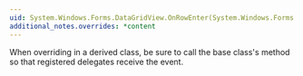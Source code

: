```yaml
---
uid: System.Windows.Forms.DataGridView.OnRowEnter(System.Windows.Forms.DataGridViewCellEventArgs)
additional_notes.overrides: *content
---
```


<p>When overriding <xref href="System.Windows.Forms.DataGridView.OnRowEnter(System.Windows.Forms.DataGridViewCellEventArgs)"></xref> in a derived class, be sure to call the base class's <xref href="System.Windows.Forms.DataGridView.OnRowEnter(System.Windows.Forms.DataGridViewCellEventArgs)"></xref> method so that registered delegates receive the event.</p>


